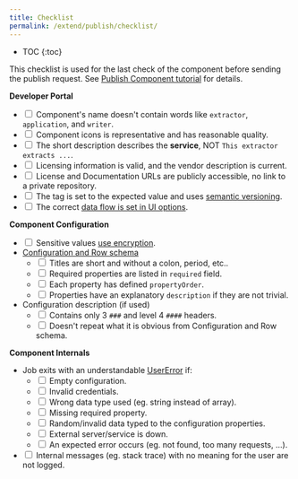 ```yaml
---
title: Checklist
permalink: /extend/publish/checklist/
---
```


* TOC
{:toc}

This checklist is used for the last check of the component before sending the publish request.
See [Publish Component tutorial](/extend/publish/) for details.

**Developer Portal**
- <input type="checkbox"> Component's name doesn't contain words like `extractor`, `application`, and `writer`.
- <input type="checkbox"> Component icons is representative and has reasonable quality.
- <input type="checkbox"> The short description describes the **service**, NOT `This extractor extracts ...`.
- <input type="checkbox"> Licensing information is valid, and the vendor description is current.
- <input type="checkbox"> License and Documentation URLs are publicly accessible, no link to a private repository.
- <input type="checkbox"> The tag is set to the expected value and uses [semantic versioning](https://semver.org/).
- <input type="checkbox"> The correct [data flow is set in UI options](/extend/publish/#component-name-and-description).


**Component Configuration**
- <input type="checkbox"> Sensitive values [use encryption](/overview/encryption/).
- [Configuration and Row schema](/extend/publish/#component-configuration)
    - <input type="checkbox"> Titles are short and without a colon, period, etc..
    - <input type="checkbox"> Required properties are listed in `required` field.
    - <input type="checkbox"> Each property has defined `propertyOrder`.
    - <input type="checkbox"> Properties have an explanatory `description` if they are not trivial.
- Configuration description (if used)
  - <input type="checkbox"> Contains only 3 `###` and level 4 `####` headers.
  - <input type="checkbox"> Doesn't repeat what it is obvious from Configuration and Row schema.


**Component Internals**
- Job exits with an understandable [UserError](/extend/common-interface/environment/#return-values) if:
  - <input type="checkbox"> Empty configuration.
  - <input type="checkbox"> Invalid credentials.
  - <input type="checkbox"> Wrong data type used (eg. string instead of array).
  - <input type="checkbox"> Missing required property.
  - <input type="checkbox"> Random/invalid data typed to the configuration properties.
  - <input type="checkbox"> External server/service is down.
  - <input type="checkbox"> An expected error occurs (eg. not found, too many requests, ...).
- <input type="checkbox"> Internal messages (eg. stack trace) with no meaning for the user are not logged.


